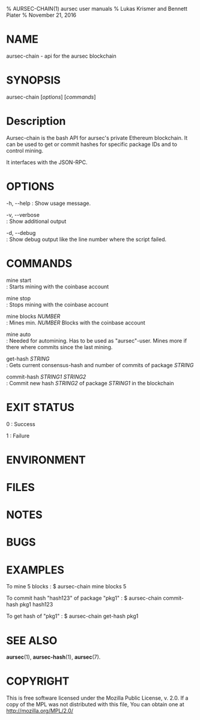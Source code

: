 % AURSEC-CHAIN(1) aursec user manuals
% Lukas Krismer and Bennett Piater
% November 21, 2016

# NAME
aursec-chain - api for the aursec blockchain

# SYNOPSIS
aursec-chain [*options*] [*commands*]

# Description
Aursec-chain is the bash API for aursec's private Ethereum blockchain.
It can be used to get or commit hashes for specific package IDs and to control mining.

It interfaces with the JSON-RPC.

# OPTIONS

-h, \--help
:   Show usage message.

-v, \--verbose      
:   Show additional output

-d, \--debug      
:   Show debug output like the line number where the script failed.


# COMMANDS

mine start        
:   Starts mining with the coinbase account

mine stop         
:   Stops mining with the coinbase account

mine blocks *NUMBER*     
:   Mines min. *NUMBER* Blocks with the coinbase account

mine auto      
:   Needed for automining. Has to be used as "aursec"-user. Mines more if there where commits since the last mining.

get-hash  *STRING*       
:   Gets current consensus-hash and number of commits of package *STRING* 

commit-hash *STRING1 STRING2*  
:   Commit new hash *STRING2* of package *STRING1* in the blockchain


# EXIT STATUS

0
: Success

1
: Failure 

# ENVIRONMENT

# FILES

# NOTES

# BUGS

# EXAMPLES

To mine 5 blocks
: $ aursec-chain mine blocks 5

To commit hash "hash123" of package "pkg1"
: $ aursec-chain commit-hash pkg1 hash123

To get hash of "pkg1"
: $ aursec-chain get-hash pkg1

# SEE ALSO
**aursec**(1), **aursec-hash**(1), **aursec**(7).

# COPYRIGHT
This is free software licensed under the Mozilla Public License, v. 2.0.
If a copy of the MPL was not distributed with this file,
You can obtain one at http://mozilla.org/MPL/2.0/
